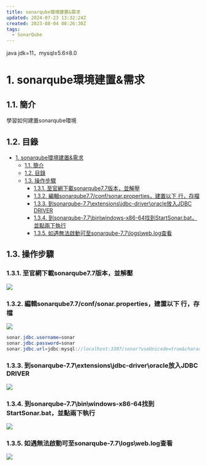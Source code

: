 ```yaml
---
title: sonarqube環境建置&需求
updated: 2024-07-23 13:32:24Z
created: 2023-08-04 08:26:30Z
tags:
  - SonarQube
---
```


<div class="note info">
       <p>java jdk=11，mysql≥5.6≤8.0</p>
 </div>


# 1. sonarqube環境建置&需求

## 1.1. 簡介
學習如何建置sonarqube環境

## 1.2. 目錄

- [1. sonarqube環境建置\&需求](#1-sonarqube環境建置需求)
  - [1.1. 簡介](#11-簡介)
  - [1.2. 目錄](#12-目錄)
  - [1.3. 操作步驟](#13-操作步驟)
    - [1.3.1. 至官網下載sonarqube7.7版本，並解壓](#131-至官網下載sonarqube77版本並解壓)
    - [1.3.2. 編輯sonarqube7.7/conf/sonar.properties，建置以下 行，存檔](#132-編輯sonarqube77confsonarproperties建置以下-行存檔)
    - [1.3.3. 到sonarqube-7.7\\extensions\\jdbc-driver\\oracle放入JDBC DRIVER](#133-到sonarqube-77extensionsjdbc-driveroracle放入jdbc-driver)
    - [1.3.4. 到sonarqube-7.7\\bin\\windows-x86-64找到StartSonar.bat，並點兩下執行](#134-到sonarqube-77binwindows-x86-64找到startsonarbat並點兩下執行)
    - [1.3.5. 如遇無法啟動可至sonarqube-7.7\\logs\\web.log查看](#135-如遇無法啟動可至sonarqube-77logsweblog查看)


## 1.3. 操作步驟
### 1.3.1. 至官網下載sonarqube7.7版本，並解壓

![](https://mybookstack.zeabur.app/uploads/images/gallery/2025-08/Qzpc86c20d7-upload-4bfc143561fc0993f4cf31316f742dcd.png)

<!--more-->

### 1.3.2. 編輯sonarqube7.7/conf/sonar.properties，建置以下 行，存檔


![](https://mybookstack.zeabur.app/uploads/images/gallery/2025-08/fOK9af05b98-upload-518c2e750d86585fff5200df31974fb7.png)

```java
sonar.jdbc.username=sonar
sonar.jdbc.password=sonar
sonar.jdbc.url=jdbc:mysql://localhost:3307/sonar?useUnicode=true&characterEncoding=utf8&rewriteBatchedStatements=true&useConfigs=maxPerformance&useSSL=false
```

### 1.3.3. 到sonarqube-7.7\extensions\jdbc-driver\oracle放入JDBC DRIVER

![](https://markweb.idv.tw/uploads/upload_d2d586c5f05d540f8284d3c1d68e830f.png)


### 1.3.4. 到sonarqube-7.7\bin\windows-x86-64找到StartSonar.bat，並點兩下執行


![](https://mybookstack.zeabur.app/uploads/images/gallery/2025-08/lYMb08fd74b-upload-d86bab4446900fa13a3db33a45cc3e2f.png)

### 1.3.5. 如遇無法啟動可至sonarqube-7.7\logs\web.log查看


![](https://mybookstack.zeabur.app/uploads/images/gallery/2025-08/KY59db281f6-upload-8261624ff0e2d9ccd1aa4be8908bf119.png)